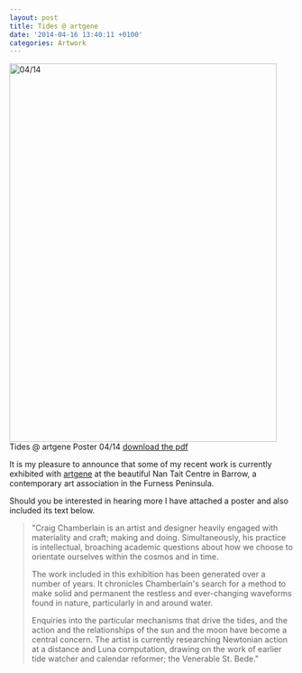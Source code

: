 ```yaml
---
layout: post
title: Tides @ artgene
date: '2014-04-16 13:40:11 +0100'
categories: Artwork
---
```

<a href="http://www.hagatorn.com/wp-content/uploads/2014/04/posterII1.jpg"><img class="size-large wp-image-191" src="http://www.hagatorn.com/wp-content/uploads/2014/04/posterII1-723x1024.jpg" alt="04/14" width="474" height="671" /></a> Tides @ artgene Poster 04/14 <a href="http://www.hagatorn.com/wp-content/uploads/2014/04/posterII.pdf" target="_blank">download the pdf</a>

It is my pleasure to announce that some of my recent work is currently exhibited with <a href="http://www.art-gene.co.uk/" target="_blank">artgene</a> at the beautiful Nan Tait Centre in Barrow, a contemporary art association in the Furness Peninsula.

Should you be interested in hearing more I have attached a poster and also included its text below.

<blockquote>"Craig Chamberlain is an artist and designer heavily engaged with materiality and craft; making and doing. Simultaneously, his practice is intellectual, broaching academic questions about how we choose to orientate ourselves within the cosmos and in time.

The work included in this exhibition has been generated over a number of years. It chronicles Chamberlain's search for a method to make solid and permanent the restless and ever-changing waveforms found in nature, particularly in and around water.

Enquiries into the particular mechanisms that drive the tides, and the action and the relationships of the sun and the moon have become a central concern. The artist is currently researching Newtonian action at a distance and Luna computation, drawing on the work of earlier tide watcher and calendar reformer; the Venerable St. Bede."</blockquote>
